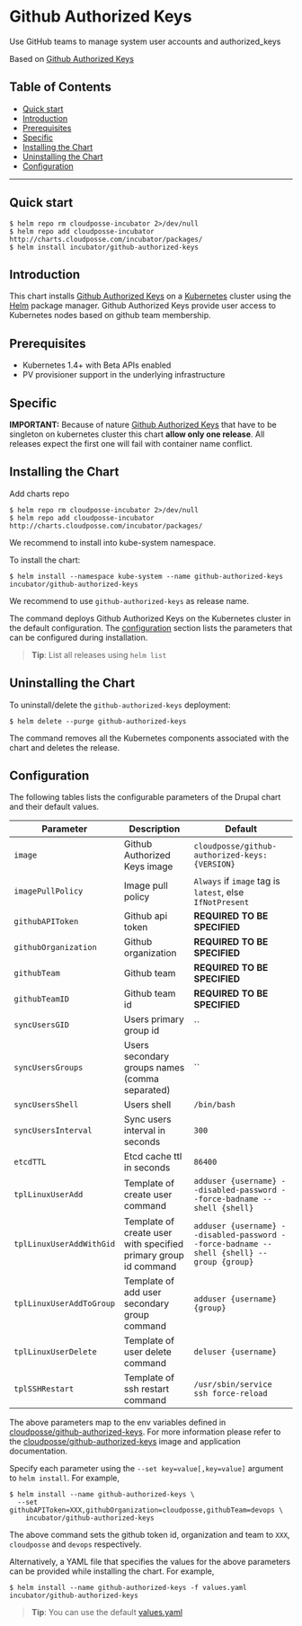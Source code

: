 # Github Authorized Keys

Use GitHub teams to manage system user accounts and authorized_keys

Based on [Github Authorized Keys](https://github.com/cloudposse/github-authorized-keys)

## Table of Contents

<!-- START doctoc generated TOC please keep comment here to allow auto update -->
<!-- DON'T EDIT THIS SECTION, INSTEAD RE-RUN doctoc TO UPDATE -->


- [Quick start](#quick-start)
- [Introduction](#introduction)
- [Prerequisites](#prerequisites)
- [Specific](#specific)
- [Installing the Chart](#installing-the-chart)
- [Uninstalling the Chart](#uninstalling-the-chart)
- [Configuration](#configuration)

<!-- END doctoc generated TOC please keep comment here to allow auto update -->


----

## Quick start

```console
$ helm repo rm cloudposse-incubator 2>/dev/null
$ helm repo add cloudposse-incubator http://charts.cloudposse.com/incubator/packages/
$ helm install incubator/github-authorized-keys
```

## Introduction

This chart installs [Github Authorized Keys](https://github.com/cloudposse/github-authorized-keys) on a [Kubernetes](http://kubernetes.io) cluster using the [Helm](https://helm.sh) package manager.
Github Authorized Keys provide user access to Kubernetes nodes based on github team membership.

## Prerequisites

- Kubernetes 1.4+ with Beta APIs enabled
- PV provisioner support in the underlying infrastructure

## Specific
**IMPORTANT:**
Because of nature [Github Authorized Keys](https://github.com/cloudposse/github-authorized-keys)
that have to be singleton on kubernetes cluster this chart **allow only one release**.
All releases expect the first one will fail with container name conflict.


## Installing the Chart

Add charts repo

```console
$ helm repo rm cloudposse-incubator 2>/dev/null
$ helm repo add cloudposse-incubator http://charts.cloudposse.com/incubator/packages/
```

We recommend to install into kube-system namespace.

To install the chart:

```console
$ helm install --namespace kube-system --name github-authorized-keys incubator/github-authorized-keys
```

We recommend to use ``github-authorized-keys`` as release name.

The command deploys Github Authorized Keys on the Kubernetes cluster in the default configuration. The [configuration](#configuration) section lists the parameters that can be configured during installation.

> **Tip**: List all releases using `helm list`

## Uninstalling the Chart

To uninstall/delete the `github-authorized-keys` deployment:

```console
$ helm delete --purge github-authorized-keys
```

The command removes all the Kubernetes components associated with the chart and deletes the release.

## Configuration

The following tables lists the configurable parameters of the Drupal chart and their default values.

 Parameter                | Description                                                         | Default                                                                                  |
 -------------------------| ------------------------------------------------------------------- | ---------------------------------------------------------------------------------------- |
 `image`                  | Github Authorized Keys image                                        | `cloudposse/github-authorized-keys:{VERSION}`                                            |
 `imagePullPolicy`        | Image pull policy                                                   | `Always` if `image` tag is `latest`, else `IfNotPresent`                                 |
 `githubAPIToken`         | Github api token                                                    | **REQUIRED TO BE SPECIFIED**                                                             |
 `githubOrganization`     | Github organization                                                 | **REQUIRED TO BE SPECIFIED**                                                             |
 `githubTeam`             | Github team                                                         | **REQUIRED TO BE SPECIFIED**                                                             |
 `githubTeamID`           | Github team id                                                      | **REQUIRED TO BE SPECIFIED**                                                             |
 `syncUsersGID`           | Users primary group id                                              | ``                                                                                       |
 `syncUsersGroups`        | Users secondary groups names (comma separated)                      | ``                                                                                       |
 `syncUsersShell`         | Users shell                                                         | `/bin/bash`                                                                              |
 `syncUsersInterval`      | Sync users interval in seconds                                      | `300`                                                                                    |
 `etcdTTL`                | Etcd cache ttl in seconds                                           | `86400`                                                                                  |
 `tplLinuxUserAdd`        | Template of create user command                                     | `adduser {username} --disabled-password --force-badname --shell {shell}`                 |
 `tplLinuxUserAddWithGid` | Template of create user with specified primary group id command     | `adduser {username} --disabled-password --force-badname --shell {shell} --group {group}` |
 `tplLinuxUserAddToGroup` | Template of add user secondary group command                        | `adduser {username} {group}`                                                             |
 `tplLinuxUserDelete`     | Template of user delete command                                     | `deluser {username}`                                                                     |
 `tplSSHRestart`          | Template of ssh restart command                                     | `/usr/sbin/service ssh force-reload`                                                     |

The above parameters map to the env variables defined in [cloudposse/github-authorized-keys](https://hub.docker.com/r/cloudposse/github-authorized-keys/).
For more information please refer to the [cloudposse/github-authorized-keys](https://github.com/cloudposse/github-authorized-keys) image and application documentation.

Specify each parameter using the `--set key=value[,key=value]` argument to `helm install`. For example,

```console
$ helm install --name github-authorized-keys \
  --set githubAPIToken=XXX,githubOrganization=cloudposse,githubTeam=devops \
    incubator/github-authorized-keys
```

The above command sets the github token id, organization and team to `XXX`, `cloudposse` and `devops` respectively.

Alternatively, a YAML file that specifies the values for the above parameters can be provided while installing the chart. For example,

```console
$ helm install --name github-authorized-keys -f values.yaml incubator/github-authorized-keys
```

> **Tip**: You can use the default [values.yaml](values.yaml)